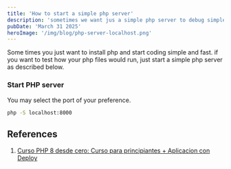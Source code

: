 ```yaml
---
title: 'How to start a simple php server'
description: 'sometimes we want jus a simple php server to debug simple php code, for that we can use the command below'
pubDate: 'March 31 2025'
heroImage: '/img/blog/php-server-localhost.png'
---
```

Some times you just want to install php and start coding simple and fast. if you want to test 
how your php files would run, just start a simple php server as described below.

### Start PHP server
You may select the port of your preference.

```sh
php -S localhost:8000
```
    
## References
1. [Curso PHP 8 desde cero: Curso para principiantes + Aplicacion con Deploy](https://www.youtube.com/watch?v=BcGAPkjt_IE)